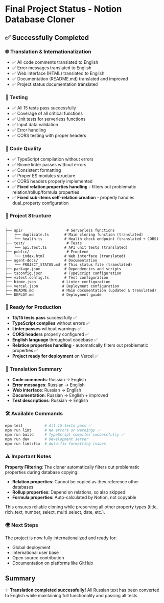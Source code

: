# Final Project Status - Notion Database Cloner

## ✅ Successfully Completed

### 🌐 Translation & Internationalization

- ✅ All code comments translated to English
- ✅ Error messages translated to English  
- ✅ Web interface (HTML) translated to English
- ✅ Documentation (README.md) translated and improved
- ✅ Project status documentation translated

### 🧪 Testing

- ✅ All 15 tests pass successfully
- ✅ Coverage of all critical functions
- ✅ Unit tests for serverless functions
- ✅ Input data validation
- ✅ Error handling
- ✅ CORS testing with proper headers

### 🔧 Code Quality

- ✅ TypeScript compilation without errors
- ✅ Biome linter passes without errors
- ✅ Consistent formatting
- ✅ Proper ES modules structure
- ✅ CORS headers properly implemented
- ✅ **Fixed relation properties handling** - filters out problematic relation/rollup/formula properties
- ✅ **Fixed sub-items self-relation creation** - properly handles dual_property configuration

### 📁 Project Structure

```
.
├── api/                    # Serverless functions
│   ├── duplicate.ts       # Main cloning function (translated)
│   └── health.ts          # Health check endpoint (translated + CORS)
├── test/                   # Tests
│   └── api.test.ts        # API unit tests (translated)
├── public/                 # Frontend
│   └── index.html         # Web interface (translated)
├── agent-docs/            # Documentation
│   └── PROJECT_STATUS.md  # This status file (translated)
├── package.json           # Dependencies and scripts
├── tsconfig.json          # TypeScript configuration
├── vitest.config.ts       # Test configuration
├── biome.json            # Linter configuration
├── vercel.json           # Deployment configuration
├── README.md             # Main documentation (updated & translated)
└── DEPLOY.md             # Deployment guide
```

### 🚀 Ready for Production

- **15/15 tests pass** successfully ✅
- **TypeScript compiles** without errors ✅
- **Linter passes** without warnings ✅
- **CORS headers** properly configured ✅
- **English language** throughout codebase ✅
- **Relation properties handling** - automatically filters out problematic properties ✅
- **Project ready for deployment** on Vercel ✅

### 📝 Translation Summary

- **Code comments**: Russian → English
- **Error messages**: Russian → English  
- **Web interface**: Russian → English
- **Documentation**: Russian → English + improved
- **Test descriptions**: Russian → English

### 🛠️ Available Commands

```bash
npm test          # All 15 tests pass ✅
npm run lint      # No errors or warnings ✅
npm run build     # TypeScript compiles successfully ✅
npm run dev       # Development server
npm run lint:fix  # Auto-fix formatting issues
```

### ⚠️ Important Notes

**Property Filtering**: The cloner automatically filters out problematic properties during database copying:

- **Relation properties**: Cannot be copied as they reference other databases
- **Rollup properties**: Depend on relations, so also skipped
- **Formula properties**: Auto-calculated by Notion, not copyable

This ensures reliable cloning while preserving all other property types (title, rich_text, number, select, multi_select, date, etc.).

### 🌍 Next Steps

The project is now fully internationalized and ready for:

- Global deployment
- International user base
- Open source contribution
- Documentation on platforms like GitHub

## Summary

✨ **Translation completed successfully!** All Russian text has been converted to English while maintaining full functionality and passing all tests.
